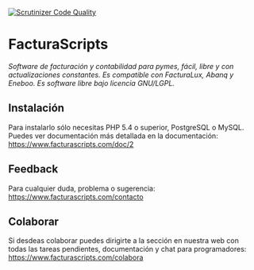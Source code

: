 [![Scrutinizer Code Quality](https://scrutinizer-ci.com/g/NeoRazorX/facturascripts_2015/badges/quality-score.png?b=beta)](https://scrutinizer-ci.com/g/NeoRazorX/facturascripts_2015/?branch=beta)

# FacturaScripts
*Software de facturación y contabilidad para pymes, fácil, libre y con actualizaciones constantes. Es compatible con FacturaLux, Abanq y Eneboo. Es software libre bajo licencia GNU/LGPL.*

## Instalación
Para instalarlo sólo necesitas PHP 5.4 o superior, PostgreSQL o MySQL. Puedes ver documentación más detallada en la documentación:
https://www.facturascripts.com/doc/2

## Feedback
Para cualquier duda, problema o sugerencia:
https://www.facturascripts.com/contacto

## Colaborar
Si desdeas colaborar puedes dirigirte a la sección en nuestra web con todas las tareas pendientes, documentación y chat para programadores:
https://www.facturascripts.com/colabora
